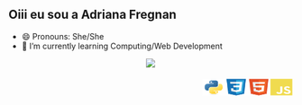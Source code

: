 
                             






## Oiii eu sou a Adriana Fregnan
- 😄 Pronouns: She/She
- 🌱 I’m currently learning Computing/Web Development 




          
          
<div align="center">


  <img height="180em" src="https://github-readme-stats.vercel.app/api/top-langs/?username=adrianafregnan&layout=compact&langs_count=7&theme=dark"/>
</div><div style="display: inline_block"><br>
  <img align="right" alt="Rafa-Js" height="30" width="40" src="https://raw.githubusercontent.com/devicons/devicon/master/icons/javascript/javascript-plain.svg">
  <img align="right" alt="Rafa-HTML" height="30" width="40" src="https://raw.githubusercontent.com/devicons/devicon/master/icons/html5/html5-original.svg">
  <img align="right" alt="Rafa-CSS" height="30" width="40" src="https://raw.githubusercontent.com/devicons/devicon/master/icons/css3/css3-original.svg">
  <img align="right" alt="Rafa-Python" height="30" width="40" src="https://raw.githubusercontent.com/devicons/devicon/master/icons/python/python-original.svg">
</div><br>

<!--
<div>
<img  align="center" src="https://img.shields.io/badge/Gmail-D14836?style=for-the-badge&logo=gmail&logoColor=white" />	
<img align="center"src="https://img.shields.io/badge/VSCode-0078D4?style=for-the-badge&logo=visual%20studio%20code&logoColor=white "/>
<img align="center" src="https://img.shields.io/badge/Figma-F24E1E?style=for-the-badge&logo=figma&logoColor=white" />
<img align="center" src="	https://img.shields.io/badge/replit-667881?style=for-the-badge&logo=replit&logoColor=white"/>
<img align="center" src="https://img.shields.io/badge/MySQL-005C84?style=for-the-badge&logo=mysql&logoColor=white"/>
<img align="center" src="https://img.shields.io/badge/Edx-193A3E?style=for-the-badge&logo=edx&logoColor=white"/>
<img align="center" src="https://img.shields.io/badge/Udemy-EC5252?style=for-the-badge&logo=Udemy&logoColor=white"/>
<img align="center" src="https://img.shields.io/badge/Future%20Learn-000000?style=for-the-badge&logo=futurelearn&logoColor=white"/> 
<img align="center" src=" https://img.shields.io/badge/Node.js-339933?style=for-the-badge&logo=nodedotjs&logoColor=white"/>
<img align="center" src="https://img.shields.io/badge/HTML5-E34F26?style=for-the-badge&logo=html5&logoColor=white"/>

</div>
-->